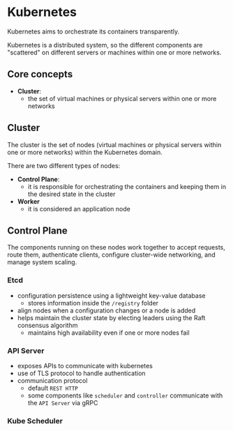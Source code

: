 # Kubernetes

Kubernetes aims to orchestrate its containers transparently.

Kubernetes is a distributed system, so the different components are "scattered" on different servers or machines within one or more networks.

## Core concepts

- **Cluster**:
  - the set of virtual machines or physical servers within one or more networks


## Cluster

The cluster is the set of nodes (virtual machines or physical servers within one or more networks) within the Kubernetes domain.

There are two different types of nodes:
- **Control Plane**:
  - it is responsible for orchestrating the containers and keeping them in the desired state in the cluster
- **Worker**
  - it is considered an application node

## Control Plane

The components running on these nodes work together to accept requests, route them, authenticate clients, configure cluster-wide networking, and manage system scaling.

### Etcd

- configuration persistence using a lightweight key-value database
  - stores information inside the ```/registry``` folder
- align nodes when a configuration changes or a node is added
- helps maintain the cluster state by electing leaders using the Raft consensus algorithm
  - maintains high availability even if one or more nodes fail

### API Server

- exposes APIs to communicate with kubernetes
- use of TLS protocol to handle authentication
- communication protocol
  - default ```REST HTTP```
  - some components like ```scheduler``` and ```controller``` communicate with the ```API Server``` via gRPC

### Kube Scheduler
